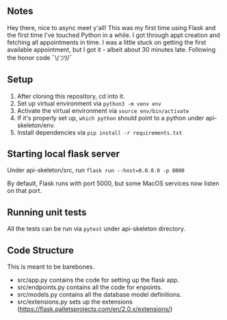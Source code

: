 ## Notes

Hey there, nice to async meet y'all! This was my first time using Flask and the first time I've touched Python in a while. I got through appt creation and fetching all appointments in time. I was a little stuck on getting the first available appointment, but I got it - albeit about 30 minutes late. Following the honor code ¯\\_(ツ)_/¯

## Setup

1. After cloning this repository, cd into it.
2. Set up virtual environment via `python3 -m venv env`
3. Activate the virtual environment via `source env/bin/activate`
4. If it's properly set up, `which python` should point to a python under api-skeleton/env.
5. Install dependencies via `pip install -r requirements.txt`

## Starting local flask server

Under api-skeleton/src, run `flask run --host=0.0.0.0 -p 8000`

By default, Flask runs with port 5000, but some MacOS services now listen on that port.

## Running unit tests

All the tests can be run via `pytest` under api-skeleton directory.

## Code Structure

This is meant to be barebones.

- src/app.py contains the code for setting up the flask app.
- src/endpoints.py contains all the code for enpoints.
- src/models.py contains all the database model definitions.
- src/extensions.py sets up the extensions (https://flask.palletsprojects.com/en/2.0.x/extensions/)
